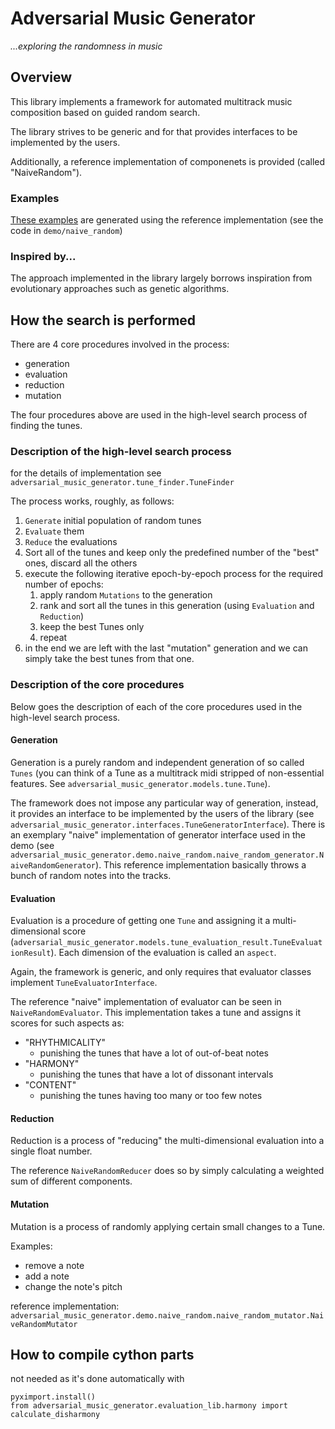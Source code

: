 # Adversarial Music Generator
_...exploring the randomness in music_

## Overview

This library implements a framework for automated multitrack music composition based on guided random search.

The library strives to be generic and for that provides interfaces to be implemented by the users. 

Additionally, a reference implementation of componenets is provided (called "NaiveRandom").

### Examples

[These examples](https://github.com/hq9000/adversarial-music-generator/tree/amg-8-tune-post-processor/adversarial_music_generator/demo/naive_random/mp3_examples) are generated using the reference implementation (see the code in `demo/naive_random`)



### Inspired by...
The approach implemented in the library largely borrows  inspiration from evolutionary approaches such as genetic algorithms.


## How the search is performed

There are 4 core procedures involved in the process:

* generation
* evaluation
* reduction  
* mutation

The four procedures above are used in the high-level search process of finding the tunes.

### Description of the high-level search process

for the details of implementation see `adversarial_music_generator.tune_finder.TuneFinder`

The process works, roughly, as follows:

1. `Generate` initial population of random tunes
2. `Evaluate` them
3. `Reduce` the evaluations
4. Sort all of the tunes and keep only the predefined number of the "best" ones, discard all the others
5. execute the following  iterative epoch-by-epoch process for the required number of epochs:
   1. apply random `Mutations` to the generation
   2. rank and sort all the tunes in this generation (using `Evaluation` and `Reduction`)
   3. keep the best Tunes only
   4. repeat 
6. in the end we are left with the last "mutation" generation and we can simply take the best tunes from that one.

### Description of the core procedures

Below goes the description of each of the core procedures used in the high-level search process.

#### Generation

Generation is a purely random and independent generation of so called `Tunes` (you can think of a Tune as a multitrack midi stripped of non-essential features. See `adversarial_music_generator.models.tune.Tune`).

The framework does not impose any particular way of generation, instead, it provides an interface to be implemented by the users of the library (see `adversarial_music_generator.interfaces.TuneGeneratorInterface`). There is an exemplary "naive" implementation of generator interface used in the demo (see `adversarial_music_generator.demo.naive_random.naive_random_generator.NaiveRandomGenerator`). This reference implementation basically throws a bunch of random notes into the tracks.

#### Evaluation

Evaluation is a procedure of getting one `Tune` and assigning it a multi-dimensional score (`adversarial_music_generator.models.tune_evaluation_result.TuneEvaluationResult`). Each dimension of the evaluation is called an `aspect`.

Again, the framework is generic, and only requires that evaluator classes implement `TuneEvaluatorInterface`.

The reference "naive" implementation of evaluator can be seen in `NaiveRandomEvaluator`. This implementation takes a tune and assigns it scores for such aspects as:

- "RHYTHMICALITY"
  - punishing the tunes that have a lot of out-of-beat notes
- "HARMONY"
  - punishing the tunes that have a lot of dissonant intervals
- "CONTENT"
  - punishing the tunes having too many or too few notes

#### Reduction

Reduction is a process of "reducing" the multi-dimensional evaluation into a single float number. 

The reference `NaiveRandomReducer` does so by simply calculating a weighted sum of different components.

#### Mutation

Mutation is a process of randomly applying certain small changes to a Tune. 

Examples:

- remove a note
- add a note
- change the note's pitch 

reference implementation: `adversarial_music_generator.demo.naive_random.naive_random_mutator.NaiveRandomMutator`

## How to compile cython parts

not needed as it's done automatically with 
```
pyximport.install()
from adversarial_music_generator.evaluation_lib.harmony import calculate_disharmony
```
